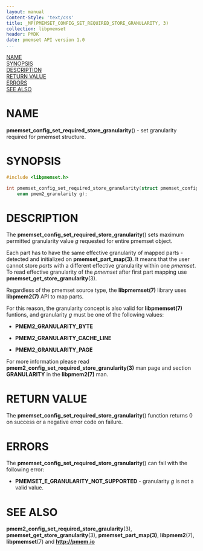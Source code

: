 ```yaml
---
layout: manual
Content-Style: 'text/css'
title: _MP(PMEMSET_CONFIG_SET_REQUIRED_STORE_GRANULARITY, 3)
collection: libpmemset
header: PMDK
date: pmemset API version 1.0
...
```


[comment]: <> (SPDX-License-Identifier: BSD-3-Clause)
[comment]: <> (Copyright 2020, Intel Corporation)

[comment]: <> (pmemset_config_set_required_store_granularity.3 -- man page for pmemset_config_set_required_store_granularity)

[NAME](#name)<br />
[SYNOPSIS](#synopsis)<br />
[DESCRIPTION](#description)<br />
[RETURN VALUE](#return-value)<br />
[ERRORS](#errors)<br />
[SEE ALSO](#see-also)<br />

# NAME #

**pmemset_config_set_required_store_granularity**() - set granularity required for pmemset structure.

# SYNOPSIS #

```c
#include <libpmemset.h>

int pmemset_config_set_required_store_granularity(struct pmemset_config *cfg,
	enum pmem2_granularity g);
```

# DESCRIPTION #

The **pmemset_config_set_required_store_granularity**() sets maximum permitted granularity value *g*
requested for entire pmemset object.

Each part has to have the same effective granularity of mapped parts - detected and
initialized on **pmemset_part_map(3)**.
It means that the user cannot store *parts* with a different effective granularity within one *pmemset*.
To read effective granularity of the *pmemset* after first part mapping use **pmemset_get_store_granularity**(3).

Regardless of the pmemset source type, the **libpmemset(7)** library uses **libpmem2(7)** API to map parts.

For this reason, the granularity concept is also valid for **libpmemset(7)** funtions, and
granularity *g* must be one of the following values:

 * **PMEM2_GRANULARITY_BYTE**

 * **PMEM2_GRANULARITY_CACHE_LINE**

 * **PMEM2_GRANULARITY_PAGE**

For more information please read **pmem2_config_set_required_store_granularity(3)** man page
and section **GRANULARITY** in the **libpmem2(7)** man.

# RETURN VALUE

The **pmemset_config_set_required_store_granularity**() function returns 0 on success or a negative error code on failure.

# ERRORS #

The **pmemset_config_set_required_store_granularity**() can fail with the following error:

* **PMEMSET_E_GRANULARITY_NOT_SUPPORTED** - granularity *g* is not a valid value.

# SEE ALSO #

**pmem2_config_set_required_store_graularity**(3), **pmemset_get_store_granularity**(3),
**pmemset_part_map(3)**, **libpmem2**(7), **libpmemset**(7) and **<http://pmem.io>**
